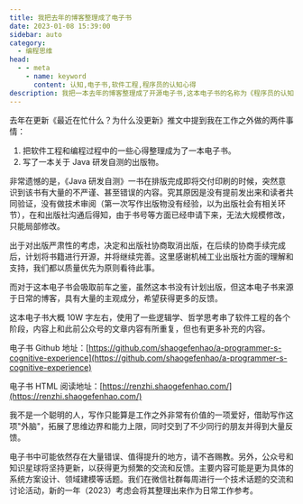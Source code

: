 ```yaml
---
title: 我把去年的博客整理成了电子书
date: 2023-01-08 15:39:00
sidebar: auto
category: 
  - 编程思维
head:
  - - meta
    - name: keyword
      content: 认知,电子书,软件工程,程序员的认知心得
description: 我把一本去年的博客整理成了开源电子书,这本电子书的名称为《程序员的认知心得》
---
```


去年在更新《最近在忙什么？为什么没更新》推文中提到我在工作之外做的两件事情：

1. 把软件工程和编程过程中的一些心得整理成为了一本电子书。
2. 写了一本关于 Java 研发自测的出版物。

非常遗憾的是，《Java 研发自测》一书在排版完成即将交付印刷的时候，突然意识到该书有大量的不严谨、甚至错误的内容。究其原因是没有提前发出来和读者共同验证，没有做技术审阅（第一次写作出版物没有经验，以为出版社会有相关环节），在和出版社沟通后得知，由于书号等方面已经申请下来，无法大规模修改，只能局部修改。

出于对出版严肃性的考虑，决定和出版社协商取消出版，在后续的协商手续完成后，计划将书籍进行开源，并将继续完善。这里感谢机械工业出版社方面的理解和支持，我们都以质量优先为原则看待此事。

而对于这本电子书会吸取前车之鉴，虽然这本书没有计划出版，但这本电子书来源于日常的博客，具有大量的主观成分，希望获得更多的反馈。 

这本电子书大概 10W 字左右，使用了一些逻辑学、哲学思考串了软件工程的各个阶段，内容上和此前公众号的文章内容有所重复，但也有更多补充的内容。

电子书 Github 地址：[https://github.com/shaogefenhao/a-programmer-s-cognitive-experience](https://github.com/shaogefenhao/a-programmer-s-cognitive-experience)

电子书 HTML 阅读地址：[https://renzhi.shaogefenhao.com/](https://renzhi.shaogefenhao.com/)

我不是一个聪明的人，写作只能算是工作之外非常有价值的一项爱好，借助写作这项"外脑"，拓展了思维边界和能力上限，同时交到了不少同行的朋友并得到大量反馈。

电子书中可能依然存在大量错误、值得提升的地方，请不吝赐教。另外，公众号和知识星球将坚持更新，以获得更为频繁的交流和反馈。主要内容可能是更为具体的系统方案设计、领域建模等话题。我们在微信社群每周进行一个技术话题的交流和讨论活动，新的一年（2023）考虑会将其整理出来作为日常工作参考。
